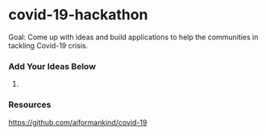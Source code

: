 # covid-19-hackathon

Goal: Come up with ideas and build applications to help the communities in tackling Covid-19 crisis.

### Add Your Ideas Below

1. 

### Resources
https://github.com/aiformankind/covid-19
